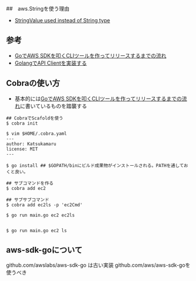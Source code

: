 ##　aws.Stringを使う理由
- [StringValue used instead of String type](https://github.com/aws/aws-sdk-go/issues/114)

## 参考
- [GoでAWS SDKを叩くCLIツールを作ってリリースするまでの流れ](https://qiita.com/minamijoyo/items/bb21a111882cb81213ab)
- [GolangでAPI Clientを実装する](http://deeeet.com/writing/2016/11/01/go-api-client/)


## Cobraの使い方
- 基本的には[GoでAWS SDKを叩くCLIツールを作ってリリースするまでの流れ](https://qiita.com/minamijoyo/items/bb21a111882cb81213ab)に書いているものを踏襲する
```
## CobraでScafoldを使う
$ cobra init

$ vim $HOME/.cobra.yaml
---
author: Katsukamaru
license: MIT
---

$ go install ## $GOPATH/binにビルド成果物がインストールされる。PATHを通しておくと良い。

## サブコマンドを作る
$ cobra add ec2

## サブサブコマンド
$ cobra add ec2ls -p 'ec2Cmd'

$ go run main.go ec2 ec2ls


$ go run main.go ec2 ls
```

## aws-sdk-goについて
github.com/awslabs/aws-sdk-go は古い実装
github.com/aws/aws-sdk-goを使うべき


